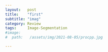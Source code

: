 ```yaml
---
layout:   post
title:    "first"
subtitle: "imag"
category: Review
tags:     Image-Segmentation
#image:
#  path:   /assets/img/2021-08-05/procpp.jpg

---
```

